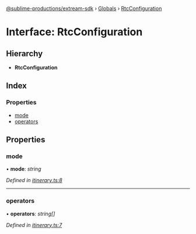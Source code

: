 [@sublime-productions/extream-sdk](../README.md) › [Globals](../globals.md) › [RtcConfiguration](rtcconfiguration.md)

# Interface: RtcConfiguration

## Hierarchy

* **RtcConfiguration**

## Index

### Properties

* [mode](rtcconfiguration.md#mode)
* [operators](rtcconfiguration.md#operators)

## Properties

###  mode

• **mode**: *string*

*Defined in [itinerary.ts:8](https://github.com/Extream-SaaS/ex-sdk/blob/a37ebb4/src/itinerary.ts#L8)*

___

###  operators

• **operators**: *string[]*

*Defined in [itinerary.ts:7](https://github.com/Extream-SaaS/ex-sdk/blob/a37ebb4/src/itinerary.ts#L7)*
